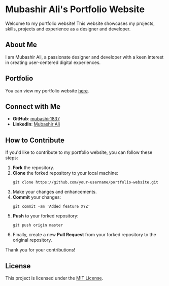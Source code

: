 # Mubashir Ali's Portfolio Website

Welcome to my portfolio website! This website showcases my projects, skills,  projects and experience  as a designer and developer.

## About Me
I am Mubashir Ali, a passionate designer and developer with a keen interest in creating user-centered digital experiences.

## Portfolio
You can view my portfolio website [here](https://mubashir-ali.ver).

## Connect with Me
- **GitHub**: [mubashir1837](http://github.com/mubashir1837/)
- **LinkedIn**: [Mubashir Ali](https://linkedin.com/in/mubashirali3)

## How to Contribute
If you'd like to contribute to my portfolio website, you can follow these steps:

1. **Fork** the repository.
2. **Clone** the forked repository to your local machine:
    ```
    git clone https://github.com/your-username/portfolio-website.git
    ```
3. Make your changes and enhancements.
4. **Commit** your changes:
    ```
    git commit -am 'Added feature XYZ'
    ```
5. **Push** to your forked repository:
    ```
    git push origin master
    ```
6. Finally, create a new **Pull Request** from your forked repository to the original repository.

Thank you for your contributions!

## License
This project is licensed under the [MIT License](LICENSE).
